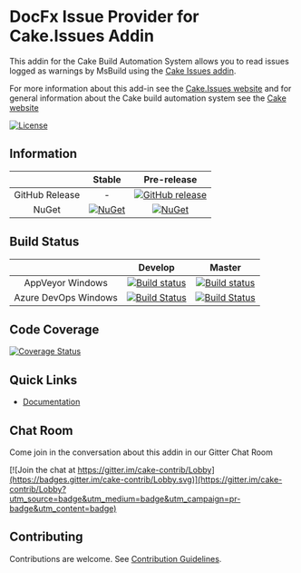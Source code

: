 # DocFx Issue Provider for Cake.Issues Addin

This addin for the Cake Build Automation System allows you to read issues logged as warnings by MsBuild
using the [Cake Issues addin](https://github.com/cake-contrib/Cake.Issues).

For more information about this add-in see the [Cake.Issues website](https://cake-contrib.github.io/Cake.Issues.Website)
and for general information about the Cake build automation system see the [Cake website](http://cakebuild.net)

[![License](http://img.shields.io/:license-mit-blue.svg)](https://github.com/cake-contrib/Cake.Issues.DocFx/blob/feature/build/LICENSE)

## Information

| | Stable | Pre-release |
|:--:|:--:|:--:|
|GitHub Release|-|[![GitHub release](https://img.shields.io/github/release/cake-contrib/Cake.Issues.DocFx.svg)](https://github.com/cake-contrib/Cake.Issues.DocFx/releases/latest)|
|NuGet|[![NuGet](https://img.shields.io/nuget/v/Cake.Issues.DocFx.svg)](https://www.nuget.org/packages/Cake.Issues.DocFx)|[![NuGet](https://img.shields.io/nuget/vpre/Cake.Issues.DocFx.svg)](https://www.nuget.org/packages/Cake.Issues.DocFx)|

## Build Status

| | Develop | Master |
|:--:|:--:|:--:|
|AppVeyor Windows|[![Build status](https://ci.appveyor.com/api/projects/status/anynhsed2v76icqg/branch/develop?svg=true)](https://ci.appveyor.com/project/cakecontrib/cake-issues-docfx/branch/develop)|[![Build status](https://ci.appveyor.com/api/projects/status/anynhsed2v76icqg/branch/master?svg=true)](https://ci.appveyor.com/project/cakecontrib/cake-issues-docfx/branch/master)|
|Azure DevOps Windows|[![Build Status](https://dev.azure.com/cake-contrib/Cake.Issues.DocFx/_apis/build/status/cake-contrib.Cake.Issues.DocFx?branchName=develop&jobName=Windows)](https://dev.azure.com/cake-contrib/Cake.Issues.DocFx/_build/latest?definitionId=13?&branchName=develop)|[![Build Status](https://dev.azure.com/cake-contrib/Cake.Issues.DocFx/_apis/build/status/cake-contrib.Cake.Issues.DocFx?branchName=master&jobName=Windows)](https://dev.azure.com/cake-contrib/Cake.Issues.DocFx/_build/latest?definitionId=13&branchName=master)|

## Code Coverage

[![Coverage Status](https://coveralls.io/repos/github/cake-contrib/Cake.Issues.DocFx/badge.svg?branch=develop)](https://coveralls.io/github/cake-contrib/Cake.Issues.DocFx?branch=develop)

## Quick Links

- [Documentation](https://cake-contrib.github.io/Cake.Issues.Website)

## Chat Room

Come join in the conversation about this addin in our Gitter Chat Room

[![Join the chat at https://gitter.im/cake-contrib/Lobby](https://badges.gitter.im/cake-contrib/Lobby.svg)](https://gitter.im/cake-contrib/Lobby?utm_source=badge&utm_medium=badge&utm_campaign=pr-badge&utm_content=badge)

## Contributing

Contributions are welcome. See [Contribution Guidelines](CONTRIBUTING.md).
